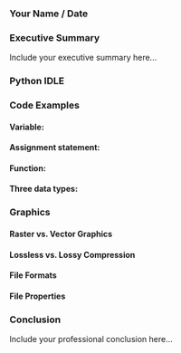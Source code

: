 ### Your Name / Date

### Executive Summary 
Include your executive summary here...

### Python IDLE

### Code Examples
#### Variable:
#### Assignment statement:
#### Function:
#### Three data types:

### Graphics

#### Raster vs. Vector Graphics
#### Lossless vs. Lossy Compression
#### File Formats
#### File Properties

### Conclusion

Include your professional conclusion here...
